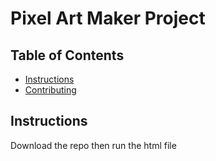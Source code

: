 # Pixel Art Maker Project

## Table of Contents

* [Instructions](#instructions)
* [Contributing](#contributing)

## Instructions

Download the repo then run the html file


